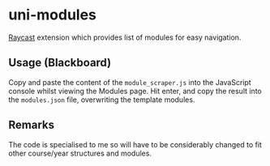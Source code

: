 # uni-modules

[Raycast](https://www.raycast.com/) extension which provides list of modules for easy navigation.

## Usage (Blackboard)

Copy and paste the content of the `module_scraper.js` into the JavaScript console whilst viewing the Modules page. Hit enter, and copy the result into the `modules.json` file, overwriting the template modules.

## Remarks

The code is specialised to me so will have to be considerably changed to fit other course/year structures and modules.
